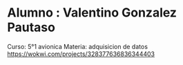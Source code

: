 # Alumno : Valentino Gonzalez Pautaso
Curso: 5°1 avionica
Materia: adquisicion de datos
https://wokwi.com/projects/328377636836344403
